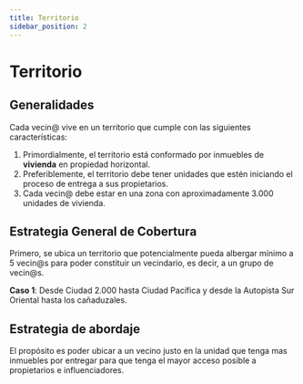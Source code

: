```yaml
---
title: Territorio
sidebar_position: 2
---
```


# Territorio

## Generalidades

Cada vecin@ vive en un territorio que cumple con las siguientes características:

1. Primordialmente, el territorio está conformado por inmuebles de **vivienda** en propiedad horizontal.
2. Preferiblemente, el territorio debe tener unidades que estén iniciando el proceso de entrega a sus propietarios.
3. Cada vecin@ debe estar en una zona con aproximadamente 3.000 unidades de vivienda.

## Estrategia General de Cobertura

Primero, se ubica un territorio que potencialmente pueda albergar mínimo a 5 vecin@s para poder constituir un vecindario, es decir, a un grupo de vecin@s.

**Caso 1**: Desde Ciudad 2.000 hasta Ciudad Pacífica y desde la Autopista Sur Oriental hasta los cañaduzales.

## Estrategia de abordaje

El propósito es poder ubicar a un vecino justo en la unidad que tenga mas inmuebles por entregar para que tenga el mayor acceso posible a propietarios e influenciadores.

